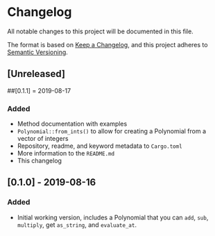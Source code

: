 # Changelog
All notable changes to this project will be documented in this file.

The format is based on [Keep a Changelog](https://keepachangelog.com/en/1.0.0/),
and this project adheres to [Semantic Versioning](https://semver.org/spec/v2.0.0.html).

## [Unreleased]

##[0.1.1] = 2019-08-17
### Added
- Method documentation with examples
- `Polynomial::from_ints()` to allow for creating a Polynomial from a vector of integers
- Repository, readme, and keyword metadata to `Cargo.toml`
- More information to the `README.md`
- This changelog

## [0.1.0] - 2019-08-16
### Added
- Initial working version, includes a Polynomial that you can `add`, `sub`, `multiply`, get `as_string`, and `evaluate_at`.